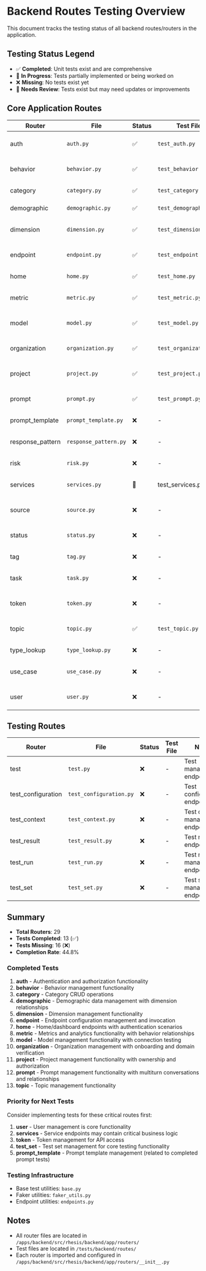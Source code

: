 # Backend Routes Testing Overview

This document tracks the testing status of all backend routes/routers in the application.

## Testing Status Legend
- ✅ **Completed**: Unit tests exist and are comprehensive
- 🚧 **In Progress**: Tests partially implemented or being worked on
- ❌ **Missing**: No tests exist yet
- 🔄 **Needs Review**: Tests exist but may need updates or improvements

## Core Application Routes

| Router | File | Status | Test File | Notes |
|--------|------|--------|-----------|-------|
| auth | `auth.py` | ✅ | `test_auth.py` | Authentication and authorization endpoints |
| behavior | `behavior.py` | ✅ | `test_behavior.py` | Behavior management endpoints |
| category | `category.py` | ✅ | `test_category.py` | Category CRUD operations |
| demographic | `demographic.py` | ✅ | `test_demographic.py` | Demographic data endpoints |
| dimension | `dimension.py` | ✅ | `test_dimension.py` | Dimension management endpoints |
| endpoint | `endpoint.py` | ✅ | `test_endpoint.py` | Endpoint configuration management |
| home | `home.py` | ✅ | `test_home.py` | Home/dashboard endpoints |
| metric | `metric.py` | ✅ | `test_metric.py` | Metrics and analytics endpoints |
| model | `model.py` | ✅ | `test_model.py` | Model management endpoints |, a
| organization | `organization.py` | ✅ | `test_organization.py` | Organization management endpoints |
| project | `project.py` | ✅ | `test_project.py` | Project management endpoints |
| prompt | `prompt.py` | ✅ | `test_prompt.py` | Prompt management endpoints |
| prompt_template | `prompt_template.py` | ❌ | - | Prompt template endpoints |
| response_pattern | `response_pattern.py` | ❌ | - | Response pattern endpoints |
| risk | `risk.py` | ❌ | - | Risk assessment endpoints |
| services | `services.py` | 🚧 | test_services.py | Service management endpoints |
| source | `source.py` | ❌ | - | Source management endpoints |
| status | `status.py` | ❌ | - | Status management endpoints |
| tag | `tag.py` | ❌ | - | Tag management endpoints |
| task | `task.py` | ❌ | - | Task management endpoints |
| token | `token.py` | ❌ | - | Token management endpoints |
| topic | `topic.py` | ✅ | `test_topic.py` | Topic management endpoints |
| type_lookup | `type_lookup.py` | ❌ | - | Type lookup endpoints |
| use_case | `use_case.py` | ❌ | - | Use case management endpoints |
| user | `user.py` | ❌ | - | User management endpoints |

## Testing Routes

| Router | File | Status | Test File | Notes |
|--------|------|--------|-----------|-------|
| test | `test.py` | ❌ | - | Test management endpoints |
| test_configuration | `test_configuration.py` | ❌ | - | Test configuration endpoints |
| test_context | `test_context.py` | ❌ | - | Test context management endpoints |
| test_result | `test_result.py` | ❌ | - | Test result endpoints |
| test_run | `test_run.py` | ❌ | - | Test run management endpoints |
| test_set | `test_set.py` | ❌ | - | Test set management endpoints |

## Summary

- **Total Routers**: 29
- **Tests Completed**: 13 (✅)
- **Tests Missing**: 16 (❌)
- **Completion Rate**: 44.8%

### Completed Tests
1. **auth** - Authentication and authorization functionality
2. **behavior** - Behavior management functionality
3. **category** - Category CRUD operations  
4. **demographic** - Demographic data management with dimension relationships
5. **dimension** - Dimension management functionality
6. **endpoint** - Endpoint configuration management and invocation
7. **home** - Home/dashboard endpoints with authentication scenarios
8. **metric** - Metrics and analytics functionality with behavior relationships
9. **model** - Model management functionality with connection testing
10. **organization** - Organization management with onboarding and domain verification
11. **project** - Project management functionality with ownership and authorization
12. **prompt** - Prompt management functionality with multiturn conversations and relationships
13. **topic** - Topic management functionality

### Priority for Next Tests
Consider implementing tests for these critical routes first:
1. **user** - User management is core functionality
2. **services** - Service endpoints may contain critical business logic
3. **token** - Token management for API access
4. **test_set** - Test set management for core testing functionality
5. **prompt_template** - Prompt template management (related to completed prompt tests)

### Testing Infrastructure
- Base test utilities: `base.py`
- Faker utilities: `faker_utils.py` 
- Endpoint utilities: `endpoints.py`

## Notes
- All router files are located in `/apps/backend/src/rhesis/backend/app/routers/`
- Test files are located in `/tests/backend/routes/`
- Each router is imported and configured in `/apps/backend/src/rhesis/backend/app/routers/__init__.py`
